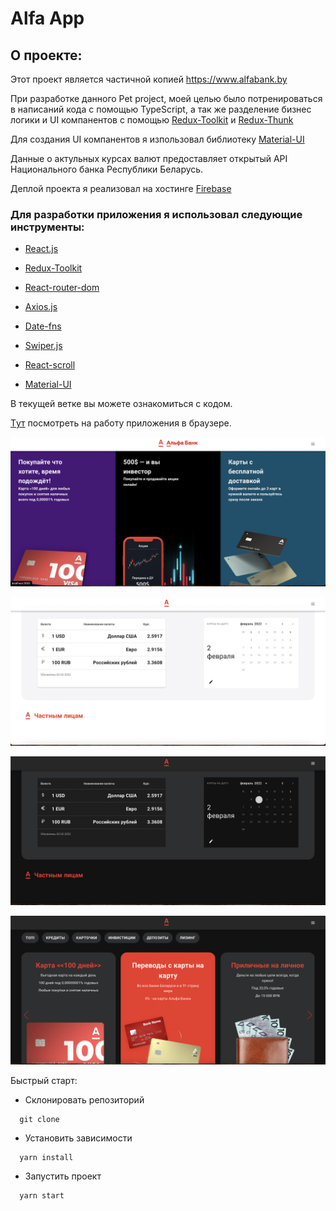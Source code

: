 # Alfa App

## О проекте:


Этот проект является частичной копией https://www.alfabank.by 

При разработке данного Pet project, моей целью было потренироваться в написаний кода с помощью TypeScript, а так же разделение бизнес логики и UI компанентов с помощью [Redux-Toolkit](https://redux-toolkit.js.org/) и [Redux-Thunk](https://github.com/reduxjs/redux-thunk)

Для создания UI компанентов я изпользовал библиотеку [Material-UI](https://mui.com/)

Данные о актульных курсах валют предоставляет открытый API Национального банка Республики Беларусь.

Деплой проекта я реализовал на хостинге [Firebase](https://firebase.google.com/)

### Для разработки приложения я использовал следующие инструменты:

- [React.js](https://reactjs.org/)

- [Redux-Toolkit](https://redux-toolkit.js.org/)

- [React-router-dom](https://v5.reactrouter.com/)

- [Axios.js](https://axios-http.com/docs/intro)

- [Date-fns](https://date-fns.org/)

- [Swiper.js](https://swiperjs.com/)

- [React-scroll](https://www.npmjs.com/package/react-scroll)

- [Material-UI](https://mui.com/)

В тeкущей ветке вы можете ознакомиться с кодом.

[Tут](https://alfa-react-application.firebaseapp.com/) посмотреть на работу приложения в браузере.

![testwork example](./images/img1.png)

![testwork example](./images/img2.png)

![testwork example](./images/img3.png)

![testwork example](./images/img4.png)

Быстрый старт:

- Склонировать репозиторий

```
  git clone
```

- Установить зависимости

```
  yarn install
```

- Запустить проект

```
  yarn start
```



